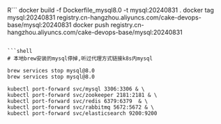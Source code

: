 R```
docker build -f Dockerfile_mysql8.0 -t mysql:20240831 .
docker tag mysql:20240831 registry.cn-hangzhou.aliyuncs.com/cake-devops-base/mysql:20240831
docker push registry.cn-hangzhou.aliyuncs.com/cake-devops-base/mysql:20240831

```

```shell
# 本地brew安装的mysql停掉,听过代理方式链接k8s内mysql

brew services stop mysql@8.0
brew services stop mysql@8.0

kubectl port-forward svc/mysql 3306:3306 & \
kubectl port-forward svc/zookeeper 2181:2181 & \
kubectl port-forward svc/redis 6379:6379  & \
kubectl port-forward svc/rabbitmq 5672:5672 & \
kubectl port-forward svc/elasticsearch 9200:9200 
```